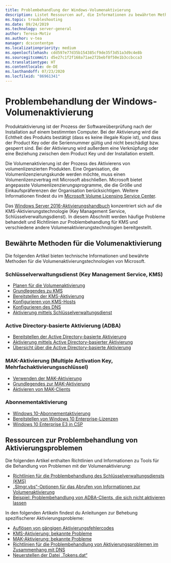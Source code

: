 ```yaml
---
title: Problembehandlung der Windows-Volumenaktivierung
description: Listet Ressourcen auf, die Informationen zu bewährten Methoden für die Volumenaktivierung sowie Informationen zur Problembehandlung bei Aktivierungsproblemen enthalten.
ms.topic: troubleshooting
ms.date: 09/24/2019
ms.technology: server-general
author: Teresa-Motiv
ms.author: v-tea
manager: dcscontentpm
ms.localizationpriority: medium
ms.openlocfilehash: cdd597e77d35b154385cf9de35f3d51a3d9c4e8b
ms.sourcegitcommit: d5e27c1f2f168a71ae272bebf8f50e1b3ccbcca3
ms.translationtype: HT
ms.contentlocale: de-DE
ms.lasthandoff: 07/23/2020
ms.locfileid: "86961341"
---
```

# <a name="troubleshooting-windows-volume-activation"></a>Problembehandlung der Windows-Volumenaktivierung

Produktaktivierung ist der Prozess der Softwareüberprüfung nach der Installation auf einem bestimmten Computer. Bei der Aktivierung wird die Echtheit des Produkts bestätigt (dass es keine illegale Kopie ist), und dass der Product Key oder die Seriennummer gültig und nicht beschädigt bzw. gesperrt sind. Bei der Aktivierung wird außerdem eine Verknüpfung oder eine Beziehung zwischen dem Product Key und der Installation erstellt.

Die Volumenaktivierung ist der Prozess des Aktivierens von volumenlizenzierten Produkten. Eine Organisation, die Volumenlizenzierungskunde werden möchte, muss einen Volumenlizenzvertrag mit Microsoft abschließen. Microsoft bietet angepasste Volumenlizenzierungsprogramme, die die Größe und Einkaufspräferenzen der Organisation berücksichtigen. Weitere Informationen findest du im [Microsoft Volume Licensing Service Center](https://www.microsoft.com/Licensing/servicecenter/default.aspx).

Das [Windows Server 2016-Aktivierungshandbuch](server-2016-activation.md) konzentriert sich auf die KMS-Aktivierungstechnologie (Key Management Service, Schlüsselverwaltungsdienst). In diesem Abschnitt werden häufige Probleme behandelt und Richtlinien zur Problembehandlung für KMS und verschiedene andere Volumenaktivierungstechnologien bereitgestellt.

## <a name="best-practices-for-volume-activation"></a>Bewährte Methoden für die Volumenaktivierung

Die folgenden Artikel bieten technische Informationen und bewährte Methoden für die Volumenaktivierungstechnologien von Microsoft.

### <a name="key-management-service-kms"></a>Schlüsselverwaltungsdienst (Key Management Service, KMS)

- [Planen für die Volumenaktivierung](/windows/deployment/volume-activation/plan-for-volume-activation-client)
- [Grundlegendes zu KMS](/previous-versions/tn-archive/ff793434(v=technet.10))
- [Bereitstellen der KMS-Aktivierung](/previous-versions/tn-archive/ff793409%28v=technet.10%29)
- [Konfigurieren von KMS-Hosts](/previous-versions/tn-archive/ff793407%28v%3dtechnet.10%29)
- [Konfigurieren des DNS](/previous-versions/tn-archive/ff793405%28v%3dtechnet.10%29)
- [Aktivierung mittels Schlüsselverwaltungsdienst](/windows/deployment/volume-activation/activate-using-key-management-service-vamt)

### <a name="active-directory-based-activation-adba"></a>Active Directory-basierte Aktivierung (ADBA)

- [Bereitstellen der Active Directory-basierte Aktivierung](/previous-versions/windows/it-pro/windows-server-2012-r2-and-2012/dn502534%28v%3dws.11%29)
- [Aktivierung mittels Active Directory-basierter Aktivierung](/windows/deployment/volume-activation/activate-using-active-directory-based-activation-client)
- [Übersicht über die Active Directory-basierte Aktivierung](/windows/deployment/volume-activation/active-directory-based-activation-overview)

### <a name="multiple-activation-key-mak-activation"></a>MAK-Aktivierung (Multiple Activation Key, Mehrfachaktivierungsschlüssel)

- [Verwenden der MAK-Aktivierung](/previous-versions/tn-archive/ff793438%28v=technet.10%29)
- [Grundlegendes zur MAK-Aktivierung](/previous-versions/tn-archive/ff793435%28v%3dtechnet.10%29)
- [Aktivieren von MAK-Clients](/previous-versions/tn-archive/ff793398%28v%3dtechnet.10%29)

### <a name="subscription-activation"></a>Abonnementaktivierung

- [Windows 10-Abonnementaktivierung](/windows/deployment/windows-10-subscription-activation)
- [Bereitstellen von Windows 10 Enterprise-Lizenzen](/windows/deployment/deploy-enterprise-licenses)
- [Windows 10 Enterprise E3 in CSP](/windows/deployment/windows-10-enterprise-e3-overview)

## <a name="resources-for-troubleshooting-activation-issues"></a>Ressourcen zur Problembehandlung von Aktivierungsproblemen

Die folgenden Artikel enthalten Richtlinien und Informationen zu Tools für die Behandlung von Problemen mit der Volumenaktivierung:

- [Richtlinien für die Problembehandlung des Schlüsselverwaltungsdiensts (KMS)](activation-troubleshoot-kms-general.md)
- [„Slmgr.vbs“-Optionen für das Abrufen von Informationen zur Volumenaktivierung](activation-slmgr-vbs-options.md)
- [Beispiel: Problembehandlung von ADBA-Clients, die sich nicht aktivieren lassen](activation-troubleshoot-adba-clients.md)

In den folgenden Artikeln findest du Anleitungen zur Behebung spezifischerer Aktivierungsprobleme:

- [Auflösen von gängigen Aktivierungsfehlercodes](activation-error-codes.md)
- [KMS-Aktivierung: bekannte Probleme](activation-troubleshoot-KMS-issues.md)
- [MAK-Aktivierung: bekannte Probleme](activation-troubleshoot-MAK-issues.md)
- [Richtlinien für die Problembehandlung von Aktivierungsproblemen im Zusammenhang mit DNS](common-troubleshooting-procedures-kms-dns.md)
- [Neuerstellen der Datei „Tokens.dat“](activation-rebuild-tokens-dat-file.md)
